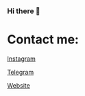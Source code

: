 ### Hi there 👋

# Contact me:
[Instagram](https://instagram.com/bilolnormuminov)

[Telegram](https://t.me/normuminovbilol)

[Website](http://normuminov.uz)
